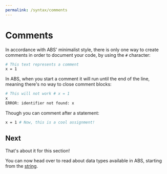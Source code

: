 ```yaml
---
permalink: /syntax/comments
---
```


# Comments

In accordance with ABS' minimalist style, there is only
one way to create comments in order to document your code,
by using the `#` character:

```bash
# This text represents a comment
x = 1
```

In ABS, when you start a comment it will run until the end
of the line, meaning there's no way to close comment blocks:

```bash
# This will not work # x = 1
x
ERROR: identifier not found: x
```

Though you can comment after a statement:

```bash
x = 1 # Now, this is a cool assignment!
```

## Next

That's about it for this section!

You can now head over to read about data types available in
ABS, starting from the [string](/types/string).
